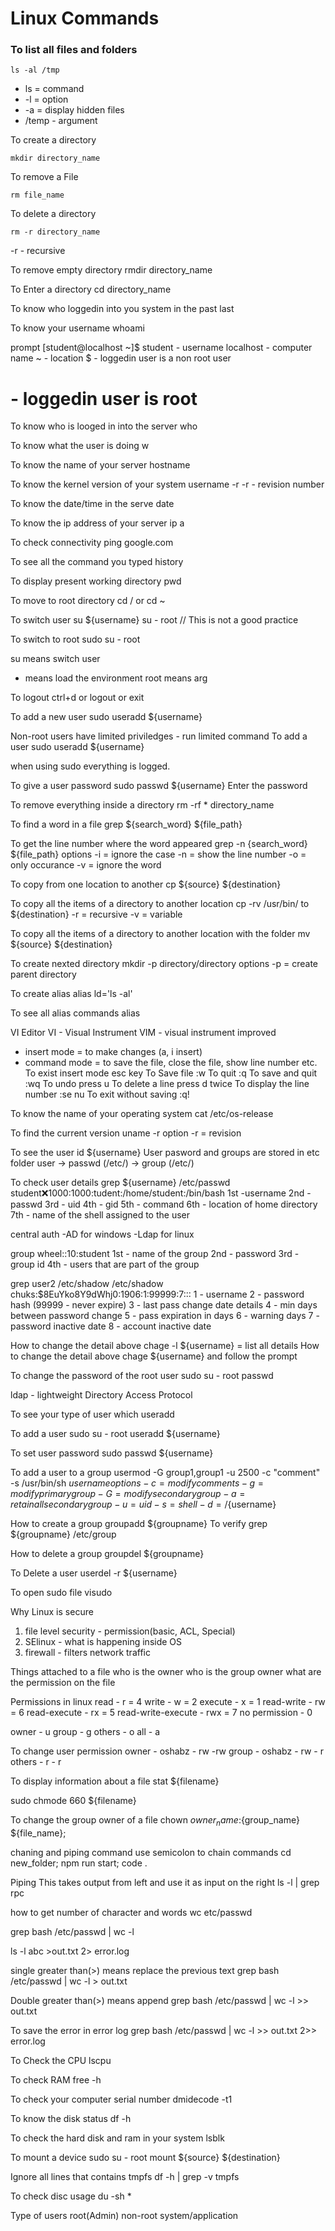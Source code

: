 # Linux Commands

### To list all files and folders

`ls -al /tmp`

- ls = command
- -l = option
- -a = display hidden files
- /temp - argument

To create a directory

`mkdir directory_name`

To remove a File

`rm file_name`

To delete a directory

`rm -r directory_name`

-r - recursive

To remove empty directory
rmdir directory_name

To Enter a directory
cd directory_name

To know who loggedin into you system in the past
last

To know your username
whoami

prompt
[student@localhost ~]$
student - username
localhost - computer name
~ - location
$ - loggedin user is a non root user

# - loggedin user is root

To know who is looged in into the server
who

To know what the user is doing
w

To know the name of your server
hostname

To know the kernel version of your system
username -r
-r - revision number

To know the date/time in the serve
date

To know the ip address of your server
ip a

To check connectivity
ping google.com

To see all the command you typed
history

To display present working directory
pwd

To move to root directory
cd / or cd ~

To switch user
su ${username}
su - root // This is not a good practice

To switch to root
sudo su - root

su means switch user

- means load the environment
  root means arg

To logout
ctrl+d or logout or exit

To add a new user
sudo useradd ${username}

Non-root users have limited priviledges - run limited command
To add a user
sudo useradd ${username}

when using sudo everything is logged.

To give a user password
sudo passwd ${username}
Enter the password

To remove everything inside a directory
rm -rf \* directory_name

To find a word in a file
grep ${search_word} ${file_path}

To get the line number where the word appeared
grep -n {search_word} ${file_path}
options
-i = ignore the case
-n = show the line number
-o = only occurance
-v = ignore the word

To copy from one location to another
cp ${source} ${destination}

To copy all the items of a directory to another location
cp -rv /usr/bin/ to ${destination}
-r = recursive
-v = variable

To copy all the items of a directory to another location with the folder
mv ${source} ${destination}

To create nexted directory
mkdir -p directory/directory
options
-p = create parent directory

To create alias
alias ld='ls -al'

To see all alias commands
alias

VI Editor
VI - Visual Instrument
VIM - visual instrument improved

- insert mode = to make changes (a, i insert)
- command mode = to save the file, close the file, show line number etc.
  To exist insert mode
  esc key
  To Save file
  :w
  To quit
  :q
  To save and quit
  :wq
  To undo
  press u
  To delete a line
  press d twice
  To display the line number
  :se nu
  To exit without saving
  :q!

To know the name of your operating system
cat /etc/os-release

To find the current version
uname -r
option
-r = revision

To see the user
id ${username}
User pasword and groups are stored in etc folder
user
-> passwd (/etc/)
-> group (/etc/)

To check user details
grep ${username} /etc/passwd
student:x:1000:1000:tudent:/home/student:/bin/bash
1st -username
2nd - passwd
3rd - uid
4th - gid
5th - command
6th - location of home directory
7th - name of the shell assigned to the user

central auth
-AD for windows
-Ldap for linux

group
wheel::10:student
1st - name of the group
2nd - password
3rd - group id
4th - users that are part of the group

grep user2 /etc/shadow
/etc/shadow
chuks:$8EuYko8Y9dWhj0:1906:1:99999:7:::
1 - username
2 - password hash (99999 - never expire)
3 - last pass change date details
4 - min days between password change
5 - pass expiration in days
6 - warning days
7 - password inactive date
8 - account inactive date

How to change the detail above
chage -l ${username} = list all details
How to change the detail above
chage ${username} and follow the prompt

To change the password of the root user
sudo su - root
passwd

ldap - lightweight Directory Access Protocol

To see your type of user
which useradd

To add a user
sudo su - root
useradd ${username}

To set user password
sudo passwd ${username}

To add a user to a group
usermod -G group1,group1 -u 2500 -c "comment" -s /usr/bin/sh ${username} 
options
-c = modify comments
-g = modify primary group
-G = modify secondary group
-a = retain all secondary group
-u = uid
-s = shell
-d = /${username}

How to create a group
groupadd ${groupname}
To verify
grep ${groupname} /etc/group

How to delete a group
groupdel ${groupname}

To Delete a user
userdel -r ${username}

To open sudo file
visudo

Why Linux is secure

1. file level security - permission(basic, ACL, Special)
2. SElinux - what is happening inside OS
3. firewall - filters network traffic

Things attached to a file
who is the owner
who is the group owner
what are the permission on the file

Permissions in linux
read - r = 4
write - w = 2
execute - x = 1
read-write - rw = 6
read-execute - rx = 5
read-write-execute - rwx = 7
no permission - 0

owner - u
group - g
others - o
all - a

To change user permission
owner - oshabz - rw -rw
group - oshabz - rw - r
others - r - r

To display information about a file
stat ${filename}

sudo chmode 660 ${filename}

To change the group owner of a file
chown ${owner_name}:${group_name} ${file_name};

chaning and piping command
use semicolon to chain commands
cd new_folder; npm run start; code .

Piping
This takes output from left and use it as input on the right
ls -l | grep rpc

how to get number of character and words
wc etc/passwd

grep bash /etc/passwd | wc -l

ls -l abc >out.txt 2> error.log

single greater than(>) means replace the previous text
grep bash /etc/passwd | wc -l > out.txt

Double greater than(>) means append
grep bash /etc/passwd | wc -l >> out.txt

To save the error in error log
grep bash /etc/passwd | wc -l >> out.txt 2>> error.log

To Check the CPU
lscpu

To check RAM
free -h

To check your computer serial number
dmidecode -t1

To know the disk status
df -h

To check the hard disk and ram in your system
lsblk

To mount a device
sudo su - root
mount ${source} ${destination}

Ignore all lines that contains tmpfs
df -h | grep -v tmpfs

To check disc usage
du -sh \*

Type of users
root(Admin)
non-root
system/application
